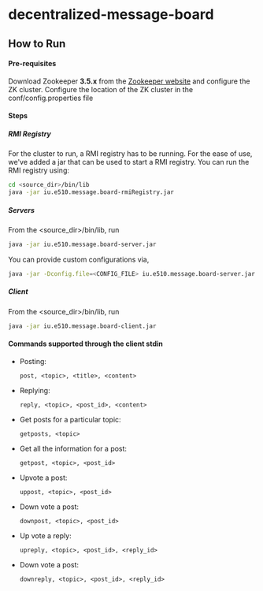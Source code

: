 # decentralized-message-board

## How to Run

#### Pre-requisites
Download Zookeeper __3.5.x__ from the [Zookeeper website](https://zookeeper.apache.org/releases.html#download)
and configure the ZK cluster. 
Configure the location of the ZK cluster in the conf/config.properties file

#### Steps
##### RMI Registry
For the cluster to run, a RMI registry has to be running.
For the ease of use, we've added a jar that can be used to start a RMI registry. You can run the RMI registry using:
```bash
cd <source_dir>/bin/lib
java -jar iu.e510.message.board-rmiRegistry.jar
```

##### Servers
From the <source_dir>/bin/lib, run
```bash
java -jar iu.e510.message.board-server.jar
```

You can provide custom configurations via,
```bash
java -jar -Dconfig.file=<CONFIG_FILE> iu.e510.message.board-server.jar
```

##### Client
From the <source_dir>/bin/lib, run
```bash
java -jar iu.e510.message.board-client.jar
```

#### Commands supported through the client stdin
-   Posting: 
    ```
    post, <topic>, <title>, <content>
    ```
    
-   Replying: 
    ```
    reply, <topic>, <post_id>, <content>
    ```
    
-   Get posts for a particular topic: 
    ```
    getposts, <topic>
    ```
    
-   Get all the information for a post: 
    ```
    getpost, <topic>, <post_id>
    ```
    
-   Upvote a post: 
    ```
    uppost, <topic>, <post_id>
    ```
    
-   Down vote a post: 
    ```
    downpost, <topic>, <post_id>
    ```
    
-   Up vote a reply: 
    ```
    upreply, <topic>, <post_id>, <reply_id>
    ```
    
-   Down vote a post: 
    ```
    downreply, <topic>, <post_id>, <reply_id>
    ```